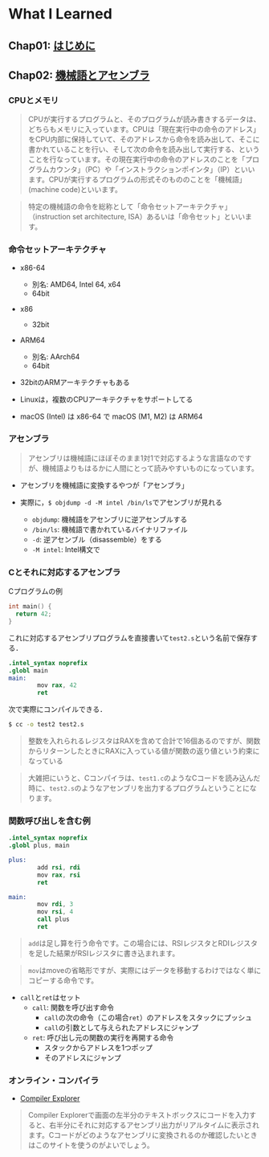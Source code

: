 # What I Learned

## Chap01: [はじめに](https://www.sigbus.info/compilerbook#%E3%81%AF%E3%81%98%E3%82%81%E3%81%AB)

## Chap02: [機械語とアセンブラ](https://www.sigbus.info/compilerbook#%E6%A9%9F%E6%A2%B0%E8%AA%9E%E3%81%A8%E3%82%A2%E3%82%BB%E3%83%B3%E3%83%96%E3%83%A9)

### CPUとメモリ

> CPUが実行するプログラムと、そのプログラムが読み書きするデータは、どちらもメモリに入っています。CPUは「現在実行中の命令のアドレス」をCPU内部に保持していて、そのアドレスから命令を読み出して、そこに書かれていることを行い、そして次の命令を読み出して実行する、ということを行なっています。その現在実行中の命令のアドレスのことを「プログラムカウンタ」（PC）や「インストラクションポインタ」（IP）といいます。CPUが実行するプログラムの形式そのもののことを「機械語」(machine code)といいます。

> 特定の機械語の命令を総称として「命令セットアーキテクチャ」（instruction set architecture, ISA）あるいは「命令セット」といいます。

### 命令セットアーキテクチャ

- x86-64
	- 別名: AMD64, Intel 64, x64
	- 64bit
- x86
	- 32bit
- ARM64
	- 別名: AArch64
	- 64bit
- 32bitのARMアーキテクチャもある

- Linuxは，複数のCPUアーキテクチャをサポートしてる
- macOS (Intel) は x86-64 で macOS (M1, M2) は ARM64

### アセンブラ

> アセンブリは機械語にほぼそのまま1対1で対応するような言語なのですが、機械語よりもはるかに人間にとって読みやすいものになっています。

- アセンブリを機械語に変換するやつが「アセンブラ」

- 実際に，`$ objdump -d -M intel /bin/ls`でアセンブリが見れる
	- `objdump`: 機械語をアセンブリに逆アセンブルする
	- `/bin/ls`: 機械語で書かれているバイナリファイル
	- `-d`: 逆アセンブル（disassemble）をする
	- `-M intel`: Intel構文で

### Cとそれに対応するアセンブラ

Cプログラムの例
```test1.c
int main() {
  return 42;
}
```

これに対応するアセンブリプログラムを直接書いて`test2.s`という名前で保存する．
```test2.s
.intel_syntax noprefix
.globl main
main:
        mov rax, 42
        ret
```

次で実際にコンパイルできる．
```bash
$ cc -o test2 test2.s
```

> 整数を入れられるレジスタはRAXを含めて合計で16個あるのですが、関数からリターンしたときにRAXに入っている値が関数の返り値という約束になっている

> 大雑把にいうと、Cコンパイラは、`test1.c`のようなCコードを読み込んだ時に、`test2.s`のようなアセンブリを出力するプログラムということになります。

### 関数呼び出しを含む例

```test3.s
.intel_syntax noprefix
.globl plus, main

plus:
        add rsi, rdi
        mov rax, rsi
        ret

main:
        mov rdi, 3
        mov rsi, 4
        call plus
        ret
```

> `add`は足し算を行う命令です。この場合には、RSIレジスタとRDIレジスタを足した結果がRSIレジスタに書き込まれます。

> `mov`はmoveの省略形ですが、実際にはデータを移動するわけではなく単にコピーする命令です。

- `call`と`ret`はセット
	- `call`: 関数を呼び出す命令
		- `call`の次の命令（この場合`ret`）のアドレスをスタックにプッシュ
		- `call`の引数として与えられたアドレスにジャンプ
	- `ret`: 呼び出し元の関数の実行を再開する命令
		- スタックからアドレスを1つポップ
		- そのアドレスにジャンプ

### オンライン・コンパイラ
- [Compiler Explorer](https://godbolt.org/)
> Compiler Explorerで画面の左半分のテキストボックスにコードを入力すると、右半分にそれに対応するアセンブリ出力がリアルタイムに表示されます。Cコードがどのようなアセンブリに変換されるのか確認したいときはこのサイトを使うのがよいでしょう。


